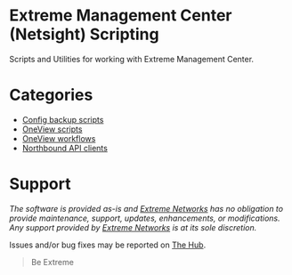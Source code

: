 # Extreme Management Center (Netsight) Scripting
Scripts and Utilities for working with Extreme Management Center.

# Categories
* [Config backup scripts](https://github.com/extremenetworks/ExtremeScripting/blob/master/Netsight/cfg_backup_scripts/README.md)
* [OneView scripts](https://github.com/extremenetworks/ExtremeScripting/blob/master/Netsight/oneview_CLI_scripts/README.md)
* [OneView workflows](https://github.com/extremenetworks/ExtremeScripting/blob/master/Netsight/oneview_workflows/README.md)
* [Northbound API clients](nbi_clients/README.md)


# Support
_The software is provided as-is and [Extreme Networks](http://www.extremenetworks.com/) has no obligation to provide maintenance, support, updates, enhancements, or modifications. Any support provided by [Extreme Networks](http://www.extremenetworks.com/) is at its sole discretion._

Issues and/or bug fixes may be reported on [The Hub](https://community.extremenetworks.com).

>Be Extreme
